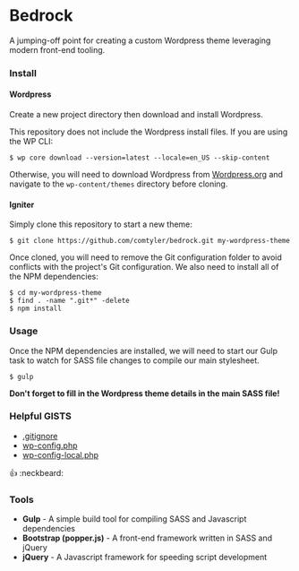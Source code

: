 # Bedrock

A jumping-off point for creating a custom Wordpress theme leveraging modern front-end tooling.

### Install


#### Wordpress

Create a new project directory then download and install Wordpress.

This repository does not include the Wordpress install files. If you are using the WP CLI:

```
$ wp core download --version=latest --locale=en_US --skip-content
```

Otherwise, you will need to download Wordpress from [Wordpress.org](https://wordpress.org/download/) and navigate to the `wp-content/themes` directory before cloning.

#### Igniter

Simply clone this repository to start a new theme:

```
$ git clone https://github.com/comtyler/bedrock.git my-wordpress-theme
```

Once cloned, you will need to remove the Git configuration folder to avoid conflicts with the project's Git configuration. We also need to install all of the NPM dependencies:

```
$ cd my-wordpress-theme
$ find . -name ".git*" -delete
$ npm install
```


### Usage

Once the NPM dependencies are installed, we will need to start our Gulp task to watch for SASS file changes to compile our main stylesheet.

```
$ gulp
```

**Don't forget to fill in the Wordpress theme details in the main SASS file!**

### Helpful GISTS

- [.gitignore](https://gist.github.com/comtyler/40fb0452f58ae1ae66cd6e8b2a11c57d)
- [wp-config.php](https://gist.github.com/comtyler/56b0f8b8b89f592fd30f3b46c0bfbaa6)
- [wp-config-local.php](https://gist.github.com/comtyler/a8b77f261a4b4e26837788c4f1c742b8)

:thumbsup: :neckbeard:

### Tools

- **Gulp** - A simple build tool for compiling SASS and Javascript dependencies
- **Bootstrap (popper.js)** - A front-end framework written in SASS and jQuery
- **jQuery** - A Javascript framework for speeding script development
